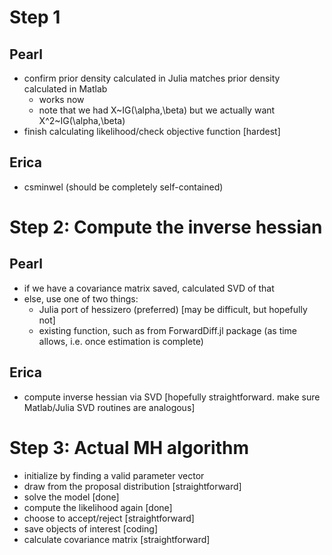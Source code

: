 # Step 1

## Pearl
- confirm prior density calculated in Julia matches prior density calculated in Matlab
  - works now
  - note that we had X~IG(\alpha,\beta) but we actually want X^2~IG(\alpha,\beta)
- finish calculating likelihood/check objective function [hardest]

## Erica
- csminwel (should be completely self-contained)

# Step 2: Compute the inverse hessian

## Pearl
- if we have a covariance matrix saved, calculated SVD of that
- else, use one of two things:
  - Julia port of hessizero (preferred) [may be difficult, but hopefully not]
  - existing function, such as from ForwardDiff.jl package (as time allows,
    i.e. once estimation is complete)

## Erica
- compute inverse hessian via SVD [hopefully straightforward. make sure
  Matlab/Julia SVD routines are analogous]

# Step 3: Actual MH algorithm

- initialize by finding a valid parameter vector
- draw from the proposal distribution [straightforward]
- solve the model [done]
- compute the likelihood again [done]
- choose to accept/reject [straightforward]
- save objects of interest [coding]
- calculate covariance matrix [straightforward]
